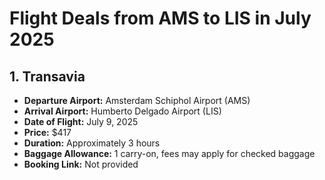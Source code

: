# Flight Deals from AMS to LIS in July 2025

## 1. Transavia
- **Departure Airport:** Amsterdam Schiphol Airport (AMS)
- **Arrival Airport:** Humberto Delgado Airport (LIS)
- **Date of Flight:** July 9, 2025
- **Price:** $417
- **Duration:** Approximately 3 hours
- **Baggage Allowance:** 1 carry-on, fees may apply for checked baggage
- **Booking Link:** Not provided
